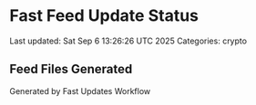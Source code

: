 # Fast Feed Update Status
Last updated: Sat Sep  6 13:26:26 UTC 2025
Categories: crypto

## Feed Files Generated

Generated by Fast Updates Workflow
